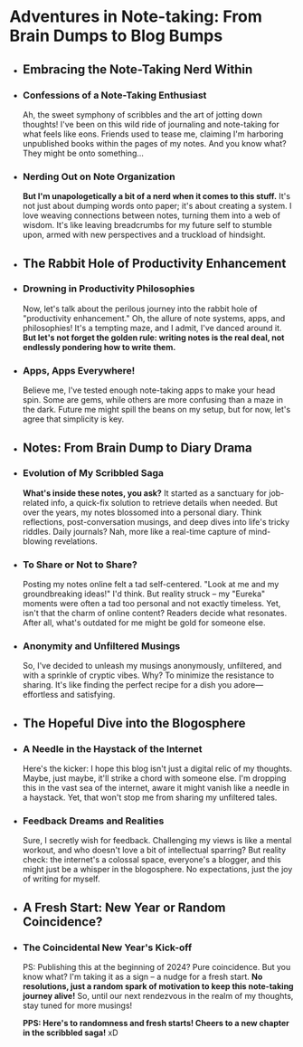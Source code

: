# Adventures in Note-taking: From Brain Dumps to Blog Bumps
- ## Embracing the Note-Taking Nerd Within
- ### **Confessions of a Note-Taking Enthusiast**
  
  Ah, the sweet symphony of scribbles and the art of jotting down thoughts! I've been on this wild ride of journaling and note-taking for what feels like eons. Friends used to tease me, claiming I'm harboring unpublished books within the pages of my notes. And you know what? They might be onto something...
- ### **Nerding Out on Note Organization**
  
  **But I'm unapologetically a bit of a nerd when it comes to this stuff.** It's not just about dumping words onto paper; it's about creating a system. I love weaving connections between notes, turning them into a web of wisdom. It's like leaving breadcrumbs for my future self to stumble upon, armed with new perspectives and a truckload of hindsight.
- ## The Rabbit Hole of Productivity Enhancement
- ### **Drowning in Productivity Philosophies**
  
  Now, let's talk about the perilous journey into the rabbit hole of "productivity enhancement." Oh, the allure of note systems, apps, and philosophies! It's a tempting maze, and I admit, I've danced around it. **But let's not forget the golden rule: writing notes is the real deal, not endlessly pondering how to write them.**
- ### **Apps, Apps Everywhere!**
  
  Believe me, I've tested enough note-taking apps to make your head spin. Some are gems, while others are more confusing than a maze in the dark. Future me might spill the beans on my setup, but for now, let's agree that simplicity is key.
- ## Notes: From Brain Dump to Diary Drama
- ### **Evolution of My Scribbled Saga**
  
  **What's inside these notes, you ask?** It started as a sanctuary for job-related info, a quick-fix solution to retrieve details when needed. But over the years, my notes blossomed into a personal diary. Think reflections, post-conversation musings, and deep dives into life's tricky riddles. Daily journals? Nah, more like a real-time capture of mind-blowing revelations.
- ### **To Share or Not to Share?**
  
  Posting my notes online felt a tad self-centered. "Look at me and my groundbreaking ideas!" I'd think. But reality struck – my "Eureka" moments were often a tad too personal and not exactly timeless. Yet, isn't that the charm of online content? Readers decide what resonates. After all, what's outdated for me might be gold for someone else.
- ### **Anonymity and Unfiltered Musings**
  
  So, I've decided to unleash my musings anonymously, unfiltered, and with a sprinkle of cryptic vibes. Why? To minimize the resistance to sharing. It's like finding the perfect recipe for a dish you adore—effortless and satisfying.
- ## The Hopeful Dive into the Blogosphere
- ### **A Needle in the Haystack of the Internet**
  
  Here's the kicker: I hope this blog isn't just a digital relic of my thoughts. Maybe, just maybe, it'll strike a chord with someone else. I'm dropping this in the vast sea of the internet, aware it might vanish like a needle in a haystack. Yet, that won't stop me from sharing my unfiltered tales.
- ### **Feedback Dreams and Realities**
  
  Sure, I secretly wish for feedback. Challenging my views is like a mental workout, and who doesn't love a bit of intellectual sparring? But reality check: the internet's a colossal space, everyone's a blogger, and this might just be a whisper in the blogosphere. No expectations, just the joy of writing for myself.
- ## A Fresh Start: New Year or Random Coincidence?
- ### **The Coincidental New Year's Kick-off**
  
  PS: Publishing this at the beginning of 2024? Pure coincidence. But you know what? I'm taking it as a sign – a nudge for a fresh start. **No resolutions, just a random spark of motivation to keep this note-taking journey alive!** So, until our next rendezvous in the realm of my thoughts, stay tuned for more musings!
  
  **PPS: Here's to randomness and fresh starts! Cheers to a new chapter in the scribbled saga!** xD